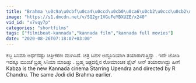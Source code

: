 ```yaml
---
title: "Brahma \u0c9a\u0cbf\u0ca4\u0ccd\u0cb0\u0ca6\u0cb2\u0ccd\u0cb2\u0cbf\u0ca8 \u0cb0\u0ccb\u0cae\u0cbe\u0c82\u0c9a\u0c95 \u0cab\u0cc8\u0c9f\u0ccd \u0cb8\u0cc0\u0ca8\u0ccd \u0ca4\u0caf\u0cbe\u0cb0\u0cbe\u0c97\u0cbf\u0ca6\u0ccd\u0ca6\u0cc1 \u0cb9\u0cc0\u0c97\u0cc6 Action Scene Making Filmibeat Kannada"
image: "https://s1.dmcdn.net/v/SQ2gr1VGuFeYBXUZE/x240"
vid_id: "x7vqy7p"
categories: "shortfilms"
tags: ["filmibeat-kannada","kannada film","kannada full movies"]
date: "2020-08-26T07:18:07+03:00"
---
```

ಕಬ್ಜ ಸಿನಿಮಾ ಅರ್ಧದಷ್ಟು ಚಿತ್ರೀಕರಣ ಮುಗಿಸಿದೆ. ಚಿತ್ರ ಬಹಳ ಅದ್ದೂರಿಯಾಗಿ ತಯಾರಾಗುತ್ತಿದ್ದು . ಇದೇ ಜೋಡಿ ಇದಕ್ಕೂ ಮುಂಚೆ ಬ್ರಹ್ಮ ಸಿನಿಮಾ ಮಾಡಿತ್ತು . ಬ್ರಹ್ಮ ಚಿತ್ರದಲ್ಲಿನ ರೋಮಾಂಚಕ ಫೈಟ್ ಸೀನ್ ತಯಾರಾಗಿದ್ದು ಹೀಗೆ  <br>Kabza is the new Kannada cinema Starring Upendra and directed by R Chandru. The same Jodi did Brahma earlier.
